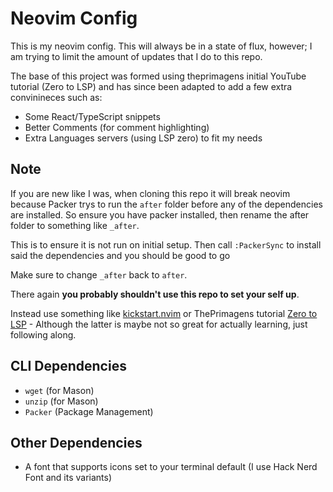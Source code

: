# Neovim Config

This is my neovim config. This will always be in a state of flux, however; I am trying to limit the amount of updates that I do to this repo.

The base of this project was formed using theprimagens initial YouTube tutorial (Zero to LSP) and has since been adapted to add a few extra convinineces such as:

- Some React/TypeScript snippets
- Better Comments (for comment highlighting) 
- Extra Languages servers (using LSP zero) to fit my needs 

## Note 

If you are new like I was, when cloning this repo it will break neovim because Packer trys to run the `after` folder
before any of the dependencies are installed. So ensure you have packer installed, then rename the after folder to something like `_after`.

This is to ensure it is not run on initial setup. Then call `:PackerSync` to install said the dependencies and you should be good to go 

Make sure to change `_after` back to `after`.

There again **you probably shouldn't use this repo to set your self up**. 

Instead use something like [kickstart.nvim](https://github.com/nvim-lua/kickstart.nvim) or ThePrimagens tutorial [Zero to LSP](https://www.youtube.com/watch?v=w7i4amO_zaE&t=438s) - Although the latter is maybe not so great for actually learning, just following along. 

## CLI Dependencies  

- `wget` (for Mason) 
- `unzip` (for Mason) 
- `Packer` (Package Management) 

## Other Dependencies 

- A font that supports icons set to your terminal default (I use Hack Nerd Font and its variants)

